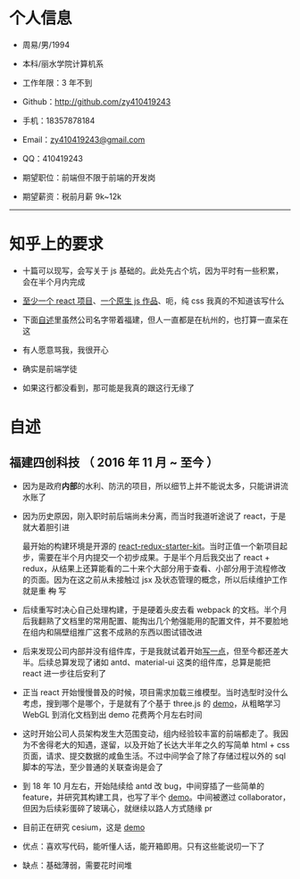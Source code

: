 # 个人信息

- 周易/男/1994
- 本科/丽水学院计算机系
- 工作年限：3 年不到
- Github：http://github.com/zy410419243
- 手机：18357878184
- Email：zy410419243@gmail.com
- QQ：410419243

- 期望职位：前端但不限于前端的开发岗
- 期望薪资：税前月薪 9k~12k

---

# 知乎上的要求

- 十篇可以现写，会写关于 js 基础的。此处先占个坑，因为平时有一些积累，会在半个月内完成

- [至少一个 react 项目](https://github.com/zy410419243/mini-xmind)、[一个原生 js 作品](https://github.com/zy410419243/nino-cli)、呃，纯 css 我真的不知道该写什么

- 下面[自述](#自述)里虽然公司名字带着福建，但人一直都是在杭州的，也打算一直呆在这

- 有人愿意骂我，我很开心

- 确实是前端学徒

- 如果这行都没看到，那可能是我真的跟这行无缘了

# 自述

## 福建四创科技 （ 2016 年 11 月 ~ 至今 ）

- 因为是政府**内部**的水利、防汛的项目，所以细节上并不能说太多，只能讲讲流水账了

- 因为历史原因，刚入职时前后端尚未分离，而当时我道听途说了 react，于是就大着胆引进

  最开始的构建环境是开源的 [react-redux-starter-kit](https://github.com/davezuko/react-redux-starter-kit)。当时正值一个新项目起步，需要在半个月内提交一个初步成果。于是半个月后我交出了 react + redux，从结果上还算能看的二十来个大部分用于查看、小部分用于流程修改的页面。因为在这之前从未接触过 jsx 及状态管理的概念，所以后续维护工作就是重 ~~构~~ 写

- 后续重写时决心自己处理构建，于是硬着头皮去看 webpack 的文档。半个月后我翻熟了文档里的常用配置、能掏出几个勉强能用的配置文件，并不要脸地在组内和隔壁组推广这套不成熟的东西以图试错改进

- 后来发现公司内部并没有组件库，于是我就试着开始[写一点](https://github.com/zy410419243/chika-component)，但至今都还差大半。后续总算发现了诸如 antd、material-ui 这类的组件库，总算是能把 react 进一步往后安利了

- 正当 react 开始慢慢普及的时候，项目需求加载三维模型。当时选型时没什么考虑，搜到哪个是哪个，于是就有了个基于 three.js 的 [demo](https://github.com/zy410419243/three-kit)，从粗略学习 WebGL 到消化文档到出 demo 花费两个月左右时间

- 这时开始公司人员架构发生大范围变动，组内经验较丰富的前端都走了。我因为不舍得老大的知遇，遂留，以及开始了长达大半年之久的写简单 html + css 页面，请求、提交数据的咸鱼生活。不过中间学会了除了存储过程以外的 sql 脚本的写法，至少普通的关联查询是会了

- 到 18 年 10 月左右，开始陆续给 antd 改 bug，中间穿插了一些简单的 feature，并研究其构建工具，也写了半个 [demo](https://github.com/zy410419243/nino-cli)。中间被邀过 collaborator，但因为后续彩蛋碎了玻璃心，就继续以路人方式随缘 pr

- 目前正在研究 cesium，这是 [demo](https://github.com/zy410419243/chika-cesium)

- 优点：喜欢写代码，能听懂人话，能开箱即用。只有这些能说叨一下了

- 缺点：基础薄弱，需要花时间堆
